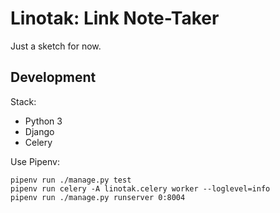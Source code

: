 Linotak: Link Note-Taker
========================

Just a sketch for now.


Development
-----------

Stack:

  * Python 3
  * Django
  * Celery

Use Pipenv:

    pipenv run ./manage.py test
    pipenv run celery -A linotak.celery worker --loglevel=info
    pipenv run ./manage.py runserver 0:8004

  [rel-syndication]: http://microformats.org/wiki/rel-syndication
  [Mastodon API]: https://github.com/tootsuite/documentation/blob/master/Using-the-API/API.md
  [WebMention]: https://www.w3.org/TR/webmention/
  [Microformats2]: http://microformats.org/wiki/microformats2
